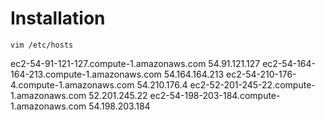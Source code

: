 # Installation

`vim /etc/hosts`

ec2-54-91-121-127.compute-1.amazonaws.com 54.91.121.127
ec2-54-164-164-213.compute-1.amazonaws.com 54.164.164.213
ec2-54-210-176-4.compute-1.amazonaws.com 54.210.176.4
ec2-52-201-245-22.compute-1.amazonaws.com 52.201.245.22
ec2-54-198-203-184.compute-1.amazonaws.com 54.198.203.184

